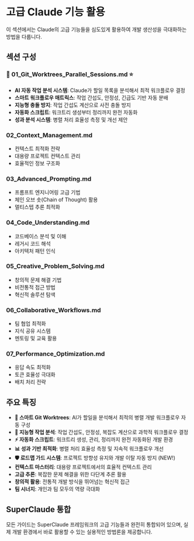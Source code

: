 # 고급 Claude 기능 활용

이 섹션에서는 Claude의 고급 기능들을 심도있게 활용하여 개발 생산성을 극대화하는 방법을 다룹니다.

## 섹션 구성

### 🔄 01_Git_Worktrees_Parallel_Sessions.md ⭐
- **AI 자동 작업 분석 시스템**: Claude가 할일 목록을 분석해서 최적 워크플로우 결정
- **스마트 워크플로우 매트릭스**: 작업 간섭도, 안정성, 긴급도 기반 자동 분배
- **지능형 충돌 방지**: 작업 간섭도 계산으로 사전 충돌 방지
- **자동화 스크립트**: 워크트리 생성부터 정리까지 완전 자동화
- **성과 분석 시스템**: 병렬 처리 효율성 측정 및 개선 제안

### 02_Context_Management.md
- 컨텍스트 최적화 전략
- 대용량 프로젝트 컨텍스트 관리
- 효율적인 정보 구조화

### 03_Advanced_Prompting.md  
- 프롬프트 엔지니어링 고급 기법
- 체인 오브 솟(Chain of Thought) 활용
- 멀티스텝 추론 최적화

### 04_Code_Understanding.md
- 코드베이스 분석 및 이해
- 레거시 코드 해석
- 아키텍처 패턴 인식

### 05_Creative_Problem_Solving.md
- 창의적 문제 해결 기법
- 비전통적 접근 방법
- 혁신적 솔루션 탐색

### 06_Collaborative_Workflows.md
- 팀 협업 최적화
- 지식 공유 시스템
- 멘토링 및 교육 활용

### 07_Performance_Optimization.md
- 응답 속도 최적화
- 토큰 효율성 극대화
- 배치 처리 전략

## 주요 특징

- **🔄 스마트 Git Worktrees**: AI가 할일을 분석해서 최적의 병렬 개발 워크플로우 자동 구성
- **🧠 지능형 작업 분석**: 작업 간섭도, 안정성, 복잡도 계산으로 과학적 워크플로우 결정
- **⚡ 자동화 스크립트**: 워크트리 생성, 관리, 정리까지 완전 자동화된 개발 환경
- **📊 성과 기반 최적화**: 병렬 처리 효율성 측정 및 지속적 워크플로우 개선
- **🛡️ 로드맵 가드 시스템**: 프로젝트 방향성 유지와 개발 이탈 자동 방지 (NEW!)
- **컨텍스트 마스터리**: 대용량 프로젝트에서의 효율적 컨텍스트 관리
- **고급 추론**: 복잡한 문제 해결을 위한 다단계 추론 활용
- **창의적 활용**: 전통적 개발 방식을 뛰어넘는 혁신적 접근
- **팀 시너지**: 개인과 팀 모두의 역량 극대화

## SuperClaude 통합

모든 가이드는 SuperClaude 프레임워크의 고급 기능들과 완전히 통합되어 있으며, 실제 개발 환경에서 바로 활용할 수 있는 실용적인 방법론을 제공합니다.